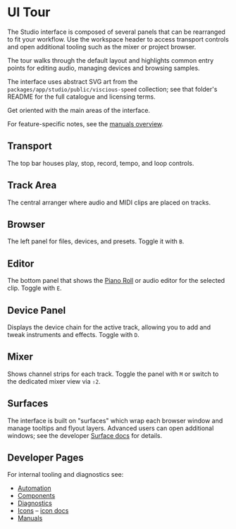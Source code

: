 # UI Tour

The Studio interface is composed of several panels that can be rearranged to
fit your workflow. Use the workspace header to access transport controls and
open additional tooling such as the mixer or project browser.

The tour walks through the default layout and highlights common entry points
for editing audio, managing devices and browsing samples.

The interface uses abstract SVG art from the
`packages/app/studio/public/viscious-speed` collection; see that folder's
README for the full catalogue and licensing terms.

Get oriented with the main areas of the interface.

For feature-specific notes, see the [manuals overview](manuals/overview.md).

## Transport

The top bar houses play, stop, record, tempo, and loop controls.

## Track Area

The central arranger where audio and MIDI clips are placed on tracks.

## Browser

The left panel for files, devices, and presets. Toggle it with `B`.

## Editor

The bottom panel that shows the [Piano Roll](features/piano-roll.md) or audio editor for the selected clip. Toggle with `E`.

## Device Panel

Displays the device chain for the active track, allowing you to add and tweak instruments and effects. Toggle with `D`.

## Mixer

Shows channel strips for each track. Toggle the panel with `M` or switch to the dedicated mixer view via `⇧2`.

## Surfaces

The interface is built on "surfaces" which wrap each browser window and manage tooltips and flyout layers. Advanced users can open additional windows; see the developer [Surface docs](../docs-dev/ui/surface/overview.md) for details.

## Developer Pages

For internal tooling and diagnostics see:

- [Automation](../docs-dev/ui/pages/automation.md)
- [Components](../docs-dev/ui/pages/components.md)
- [Diagnostics](../docs-dev/ui/pages/diagnostics.md)
- [Icons](../docs-dev/ui/pages/icons.md) – [icon docs](../docs-dev/ui/icons/overview.md)
- [Manuals](../docs-dev/ui/pages/manuals.md)

